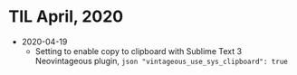 # TIL April, 2020

- 2020-04-19
  - Setting to enable copy to clipboard with Sublime Text 3 Neovintageous plugin,
		```json
	  "vintageous_use_sys_clipboard": true
		```

